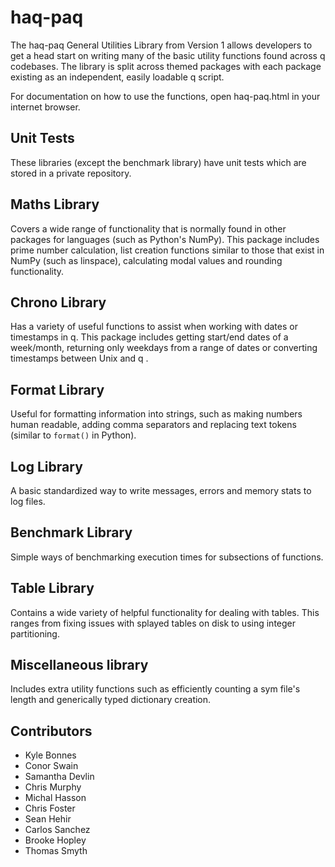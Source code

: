# haq-paq

The haq-paq General Utilities Library from Version 1 allows developers to get a head start on writing many of the basic utility functions found across q codebases. The library is split across themed packages with each package existing as an independent, easily loadable q script.

For documentation on how to use the functions, open haq-paq.html in your internet browser.

## Unit Tests

These libraries (except the benchmark library) have unit tests which are stored in a private repository.

## Maths Library
Covers a wide range of functionality that is normally found in other packages for languages (such as Python's NumPy).
This package includes prime number calculation, list creation functions similar to those that exist in NumPy (such as linspace), calculating modal values and rounding functionality.

## Chrono Library
Has a variety of useful functions to assist when working with dates or timestamps in q.
This package includes getting start/end dates of a week/month, returning only weekdays from a range
of dates or converting timestamps between Unix and q .

## Format Library
Useful for formatting information into strings, such as making numbers human readable,
adding comma separators and replacing text tokens (similar to `format()` in Python).

## Log Library
A basic standardized way to write messages, errors and memory stats to log files.

## Benchmark Library
Simple ways of benchmarking execution times for subsections of functions.

## Table Library
Contains a wide variety of helpful functionality for dealing with tables.
This ranges from fixing issues with splayed tables on disk to using integer partitioning.

## Miscellaneous library
Includes extra utility functions such as efficiently counting a sym file's length and generically typed dictionary creation.

## Contributors

* Kyle Bonnes
* Conor Swain
* Samantha Devlin
* Chris Murphy
* Michal Hasson
* Chris Foster
* Sean Hehir
* Carlos Sanchez
* Brooke Hopley
* Thomas Smyth
